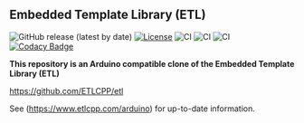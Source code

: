 ﻿﻿﻿Embedded Template Library (ETL)-------------------------![GitHub release (latest by date)](https://img.shields.io/github/v/release/jwellbelove/etl-arduino)[![License](https://img.shields.io/badge/license-MIT-blue.svg)](https://opensource.org/licenses/MIT)![CI](https://github.com/ETLCPP/etl/workflows/vs2019/badge.svg)![CI](https://github.com/ETLCPP/etl/workflows/gcc/badge.svg)![CI](https://github.com/ETLCPP/etl/workflows/clang/badge.svg)[![Codacy Badge](https://api.codacy.com/project/badge/Grade/3c14cd918ccf40008d0bcd7b083d5946)](https://www.codacy.com/manual/jwellbelove/etl?utm_source=github.com&amp;utm_medium=referral&amp;utm_content=ETLCPP/etl&amp;utm_campaign=Badge_Grade)**This repository is an Arduino compatible clone of the Embedded Template Library (ETL)**https://github.com/ETLCPP/etlSee (https://www.etlcpp.com/arduino) for up-to-date information.